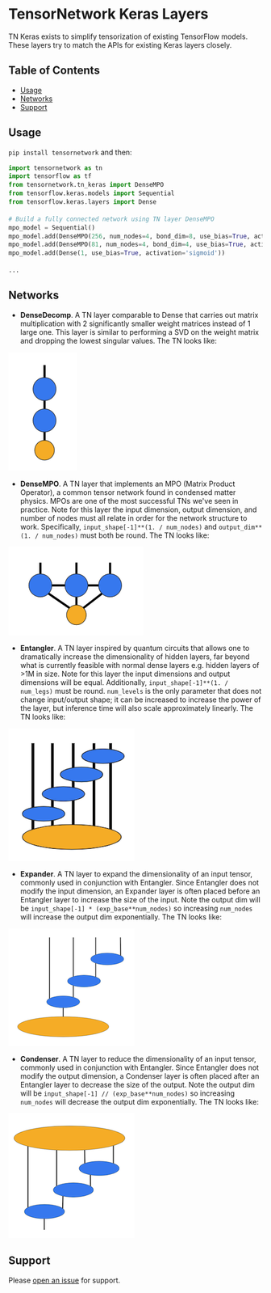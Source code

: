 # TensorNetwork Keras Layers

TN Keras exists to simplify tensorization of existing TensorFlow models. These layers try to match the APIs for existing Keras layers closely.

## Table of Contents

- [Usage](#usage)
- [Networks](#networks)
- [Support](#support)

## Usage

`pip install tensornetwork` and then:

```python
import tensornetwork as tn
import tensorflow as tf
from tensornetwork.tn_keras import DenseMPO
from tensorflow.keras.models import Sequential
from tensorflow.keras.layers import Dense

# Build a fully connected network using TN layer DenseMPO
mpo_model = Sequential()
mpo_model.add(DenseMPO(256, num_nodes=4, bond_dim=8, use_bias=True, activation='relu', input_shape=(1296,)))
mpo_model.add(DenseMPO(81, num_nodes=4, bond_dim=4, use_bias=True, activation='relu'))
mpo_model.add(Dense(1, use_bias=True, activation='sigmoid'))

...
```
## Networks

- **DenseDecomp**. A TN layer comparable to Dense that carries out matrix multiplication with 2 significantly smaller weight matrices instead of 1 large one. This layer is similar to performing a SVD on the weight matrix and dropping the lowest singular values. The TN looks like:

![Image of Decomp](images/decomp.png)

- **DenseMPO**. A TN layer that implements an MPO (Matrix Product Operator), a common tensor network found in condensed matter physics. MPOs are one of the most successful TNs we've seen in practice. Note for this layer the input dimension, output dimension, and number of nodes must all relate in order for the network structure to work. Specifically, `input_shape[-1]**(1. / num_nodes)` and `output_dim**(1. / num_nodes)` must both be round. The TN looks like:

![Image of MPO](images/mpo.png)

- **Entangler**. A TN layer inspired by quantum circuits that allows one to dramatically increase the dimensionality of hidden layers, far beyond what is currently feasible with normal dense layers e.g. hidden layers of >1M in size. Note for this layer the input dimensions and output dimensions will be equal. Additionally, `input_shape[-1]**(1. / num_legs)` must be round. `num_levels` is the only parameter that does not change input/output shape; it can be increased to increase the power of the layer, but inference time will also scale approximately linearly. The TN looks like:

![Image of Entangler](images/staircase_entangler.png)

- **Expander**. A TN layer to expand the dimensionality of an input tensor, commonly used in conjunction with Entangler. Since Entangler does not modify the input dimension, an Expander layer is often placed before an Entangler layer to increase the size of the input. Note the output dim will be `input_shape[-1] * (exp_base**num_nodes)` so increasing `num_nodes` will increase the output dim exponentially. The TN looks like: 

![Image of Expander](images/expander.png)

- **Condenser**. A TN layer to reduce the dimensionality of an input tensor, commonly used in conjunction with Entangler. Since Entangler does not modify the output dimension, a Condenser layer is often placed after an Entangler layer to decrease the size of the output. Note the output dim will be `input_shape[-1] // (exp_base**num_nodes)` so increasing `num_nodes` will decrease the output dim exponentially. The TN looks like:

![Image of Condenser](images/condenser.png)

## Support

Please [open an issue](https://github.com/google/TensorNetwork/issues/new) for support.
